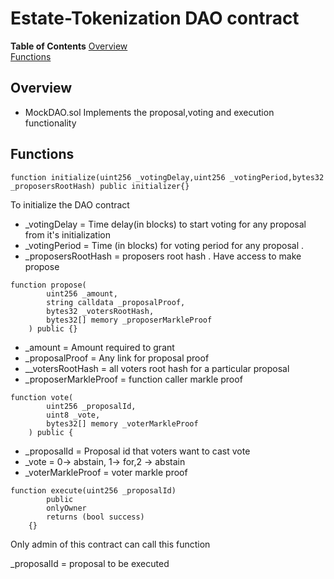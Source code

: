 # Estate-Tokenization DAO contract

**Table of Contents**
[Overview](#overview)<br>
[Functions](#functions)<br>

## **Overview**

- MockDAO.sol Implements the proposal,voting and execution functionality

## **Functions**

```
function initialize(uint256 _votingDelay,uint256 _votingPeriod,bytes32 _proposersRootHash) public initializer{}
```

To initialize the DAO contract

- \_votingDelay = Time delay(in blocks) to start voting for any proposal from it's initialization
- \_votingPeriod = Time (in blocks) for voting period for any proposal .
- \_proposersRootHash = proposers root hash . Have access to make propose

```
function propose(
        uint256 _amount,
        string calldata _proposalProof,
        bytes32 _votersRootHash,
        bytes32[] memory _proposerMarkleProof
    ) public {}
```

- \_amount = Amount required to grant
- \_proposalProof = Any link for proposal proof
- \_\_votersRootHash = all voters root hash for a particular proposal
- \_proposerMarkleProof = function caller markle proof

```
function vote(
        uint256 _proposalId,
        uint8 _vote,
        bytes32[] memory _voterMarkleProof
    ) public {
```

- \_proposalId = Proposal id that voters want to cast vote
- \_vote = 0-> abstain, 1-> for,2 -> abstain
- \_voterMarkleProof = voter markle proof

```
function execute(uint256 _proposalId)
        public
        onlyOwner
        returns (bool success)
    {}
```

Only admin of this contract can call this function

\_proposalId = proposal to be executed
